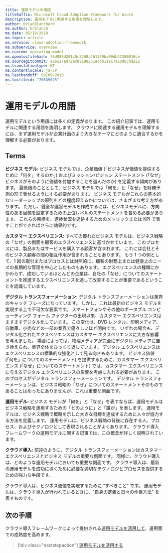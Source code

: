 ```yaml
---
title: 運用モデルの用語
titleSuffix: Microsoft Cloud Adoption Framework for Azure
description: 運用モデルに関連する用語を理解します。
author: BrianBlanchard
ms.author: brblanch
ms.date: 05/19/2019
ms.topic: article
ms.service: cloud-adoption-framework
ms.subservice: overview
ms.custom: operating-model
ms.openlocfilehash: f6d988d201c5c32d9a461339ba00db42380016ce
ms.sourcegitcommit: a26c27ed72ac89198231ec4b11917a20d03bd222
ms.translationtype: HT
ms.contentlocale: ja-JP
ms.lasthandoff: 09/06/2019
ms.locfileid: "70839025"
---
```

# <a name="operating-model-terminology"></a>運用モデルの用語

運用モデルという用語には多くの定義があります。 この紹介記事では、運用モデルに関連する用語を説明します。 クラウドに関連する運用モデルを理解するには、まず運用モデルが企業計画のより大きなテーマにどのように適合するかを理解する必要があります。

## <a name="terms"></a>Terms

**ビジネス モデル:** ビジネス モデルでは、企業価値 (「ビジネスが価値を提供するために「何を」するのか」) およびミッション/ビジョン ステートメント (「なぜ」ビジネスがそのように価値を付加することを選んだのか) を定義する傾向があります。 最低限のこととして、ビジネス モデルでは「何を」と「なぜ」を財務予測の形で表せるようにする必要があります。 ビジネス モデルがこれらの基本的なリーダーシップの原則をどの程度超えるかについては、さまざまな考え方があります。 ただし、健全な運営モデルを作成するには、ビジネスモデルに、方向性のある目標を設定するための上位レベルのステートメントを含める必要があります。 これらの目標を、進捗状況を追跡するためのメトリックまたは KPI で表すことができればさらに効果的です。

**カスタマー エクスペリエンス:** すべての優れたビジネス モデルは、ビジネス戦略の「なぜ」の側面を顧客のエクスペリエンスに基づかせています。 このプロセスには、製品またはサービスを購入する顧客が含まれます。 これには会社とそのビジネス顧客の間の相互作用が含まれることもあります。 もう 1 つの例として、1 回の取引またはプロセスとは対照的に、顧客の財務上または健康上のニーズの長期的な管理を中心としたものもあります。 エクスペリエンスの種類にかかわらず、成功しているほとんどの企業は、自社の「なぜ」についてのステートメントを推進するエクスペリエンスを通して改善することが重要であるということを認識しています。

**デジタル トランスフォーメーション:** デジタル トランスフォーメーションは業界のキャッチ フレーズになっています。 しかし、これは最新のビジネス モデルを実現する上で不可欠な要素です。 スマートフォンやその他のポータブル コンピューティング フォーム ファクターの出現以来、カスタマー エクスペリエンスはますますデジタル化しています。 この変化は、DVD レンタル、印刷メディア、自動車、小売などの一部の業界で痛々しいほど明白です。 いずれの場合も、デジタル化されたエクスペリエンスはカスタマー エクスペリエンスに大きな影響を与えました。 場合によっては、物理メディアが完全にデジタル メディアに置き換えられ、業界全体をひっくり返しています。 デジタル エクスペリエンスはエクスペリエンスの標準的な強化として見る向きもあります。 ビジネス価値 (「何を」についてのステートメント) を提供するために、カスタマー エクスペリエンス (「なぜ」についてのステートメント) では、カスタマー エクスペリエンスに与えるデジタル エクスペリエンスの影響を考慮に入れる必要があります。 このプロセスがデジタル トランスフォーメーションです。 デジタル トランスフォーメーションは、ビジネス戦略の「なぜ」についてのステートメントそのものであることはめったにありませんが、これは重要な側面です。

**運用モデル:** ビジネス モデルが「何を」と「なぜ」を表すならば、運用モデルはビジネス戦略を運用するための「どのように」と「誰が」を表します。 運用モデルは、ビジネス戦略で概略を示した大きな目標を達成するために人々が協力する方法を定義します。 運用モデルは、ビジネス戦略の背後に存在する人、プロセス、およびテクノロジとして表現されることがよくあります。 クラウド導入フレームワークの運用モデルに関する記事では、この概念が詳しく説明されています。

**クラウド導入:** 前述のように、デジタル トランスフォーメーションはカスタマー エクスペリエンスとビジネス モデルの重要な側面です。 同様に、クラウド導入は、どのような運用モデルにおいても重要な側面です。 クラウド導入は、最新の運用モデルを成功に導くために必要な適切なテクノロジとプロセスを提供するための強力な手段です。

クラウド導入は、ビジネス価値を実現するために "すべきこと" です。 運用モデルは、クラウド導入が行われているときに、"自身の定義と日々の作業方法" を表すものです。

## <a name="next-steps"></a>次の手順

クラウド導入フレームワークによって提供される[運用モデルを活用して](./index.md)、運用面での成熟度を高めます。

> [!div class="nextstepaction"]
> [運用モデルを活用する](./index.md)
